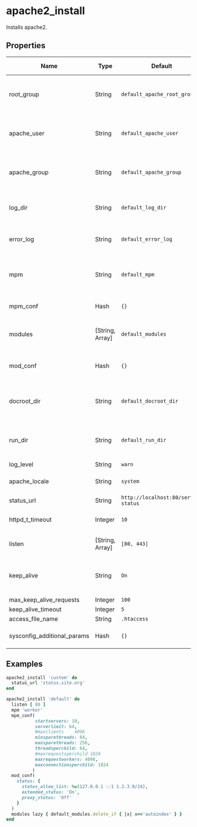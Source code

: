 # apache2_install

Installs apache2.

## Properties

| Name                        | Type            | Default                             | Description                                                                                                    | Allowed Values |
| --------------------------- | --------------- | ----------------------------------- | -------------------------------------------------------------------------------------------------------------- | -------------- |
| root_group                  | String          | `default_apache_root_group`         | Group that the root user on the box runs as. Defaults to platform specific locations, see libraries/helpers.rb |
| apache_user                 | String          | `default_apache_user`               | Set to override the default apache2 user. Defaults to platform specific locations, see libraries/helpers.rb    |
| apache_group                | String          | `default_apache_group`              | Set to override the default apache2 user. Defaults to platform specific locations, see libraries/helpers.rb    |
| log_dir                     | String          | `default_log_dir`                   | Log directory location. Defaults to platform specific locations, see libraries/helpers.rb                      |
| error_log                   | String          | `default_error_log`                 | Error log location. Defaults to platform specific locations, see libraries/helpers.rb                          |
| mpm                         | String          | `default_mpm`                       | Multi-processing Module. Defaults to platform specific locations, see libraries/helpers.rb                     |
| mpm_conf                    | Hash            | `{}`                                | Configuration parameters for the MPM.                                                                          |
| modules                     | [String, Array] | `default_modules`                   | Defaults modules, defaults to platform specific values, see libraries/helpers.rb                               |
| mod_conf                    | Hash            | `{}`                                | Configuration parameters for the defaults modules, as an Hash of Hash.                                         |
| docroot_dir                 | String          | `default_docroot_dir`               | Apache document root. Defaults to platform specific locations, see libraries/helpers.rb                        |
| run_dir                     | String          | `default_run_dir`                   | Location for APACHE_RUN_DIR. Defaults to platform specific locations, see libraries/helpers.rb                 |
| log_level                   | String          | `warn`                              | log level for apache2                                                                                          |
| apache_locale               | String          | `system`                            | Locale for apache2, defaults to the system locale                                                              |
| status_url                  | String          | `http://localhost:80/server-status` | URL for status checks                                                                                          |
| httpd_t_timeout             | Integer         | `10`                                | Service timeout setting in seconds. Defaults to 10 seconds                                                     |
| listen                      | [String, Array] | `[80, 443]`                         | Port to listen on. Defaults to both 80 & 443                                                                   |
| keep_alive                  | String          | `On`                                | description: 'Persistent connection feature of HTTP/1.1 provide long-lived HTTP sessions'                      | `[On, Off]`    |
| max_keep_alive_requests     | Integer         | `100`                               | MaxKeepAliveRequests                                                                                           |
| keep_alive_timeout          | Integer         | `5`                                 | KeepAliveTimeout                                                                                               |
| access_file_name            | String          | `.htaccess`                         | Access filename                                                                                                |
| sysconfig_additional_params | Hash            | `{}`                                | Hash of additional sysconfig parameters to apply to the system                                                 |

## Examples

```ruby
apache2_install 'custom' do
  status_url 'status.site.org'
end
```

```ruby
apache2_install 'default' do
  listen [ 80 ]
  mpm 'worker'
  mpm_conf(
           startservers: 10,
           serverlimit: 64,
           #maxclients    4096
           minsparethreads: 64,
           maxsparethreads: 256,
           threadsperchild: 64,
           #maxrequestsperchild 1024
           maxrequestworkers: 4096,
           maxconnectionsperchild: 1024
          )
  mod_conf(
    status: {
      status_allow_list: %w(127.0.0.1 ::1 1.2.3.0/24),
      extended_status: 'On',
      proxy_status: 'Off'
    }
  )
  modules lazy { default_modules.delete_if { |x| x=='autoindex' } }
end
```
